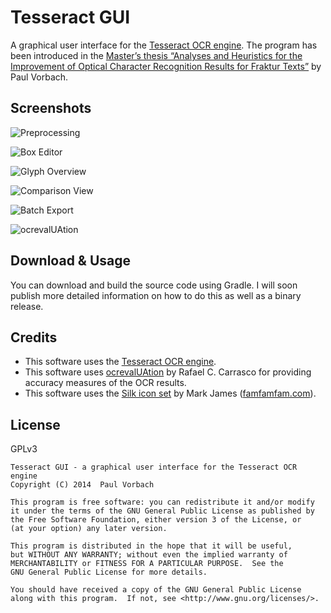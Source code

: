 # Tesseract GUI


A graphical user interface for the [Tesseract OCR engine][tesseract]. The
program has been introduced in the [Master’s thesis “Analyses and Heuristics for
the Improvement of Optical Character Recognition Results for Fraktur
Texts”][thesis] by Paul Vorbach.

[tesseract]: https://code.google.com/p/tesseract-ocr/
[thesis]: http://nbn-resolving.de/urn/resolver.pl?urn:nbn:de:bvb:20-opus-106527


## Screenshots

![Preprocessing](https://raw.githubusercontent.com/tesseract4java/tesseract-gui/master/screenshots/gui-preprocessing.png)

![Box Editor](https://raw.githubusercontent.com/tesseract4java/tesseract-gui/master/screenshots/gui-comparison.png)

![Glyph Overview](https://raw.githubusercontent.com/tesseract4java/tesseract-gui/master/screenshots/gui-glyph-overview.png)

![Comparison View](https://raw.githubusercontent.com/tesseract4java/tesseract-gui/master/screenshots/gui-comparison.png)

![Batch Export](https://raw.githubusercontent.com/tesseract4java/tesseract-gui/master/screenshots/gui-batch-export.png)

![ocrevalUAtion](https://raw.githubusercontent.com/tesseract4java/tesseract-gui/master/screenshots/gui-evaluation.png)


## Download & Usage

You can download and build the source code using Gradle. I will soon publish
more detailed information on how to do this as well as a binary release.


## Credits

  - This software uses the [Tesseract OCR engine][tesseract].
  - This software uses [ocrevalUAtion] by Rafael C. Carrasco for providing
    accuracy measures of the OCR results.
  - This software uses the [Silk icon set][silk] by Mark James
    ([famfamfam.com]).

[ocrevalUAtion]: https://github.com/impactcentre/ocrevalUAtion
[silk]: http://www.famfamfam.com/lab/icons/silk/
[famfamfam.com]: http://www.famfamfam.com/
[CC-BY-3.0]: http://creativecommons.org/licenses/by/3.0/


## License

GPLv3

~~~
Tesseract GUI - a graphical user interface for the Tesseract OCR engine
Copyright (C) 2014  Paul Vorbach

This program is free software: you can redistribute it and/or modify
it under the terms of the GNU General Public License as published by
the Free Software Foundation, either version 3 of the License, or
(at your option) any later version.

This program is distributed in the hope that it will be useful,
but WITHOUT ANY WARRANTY; without even the implied warranty of
MERCHANTABILITY or FITNESS FOR A PARTICULAR PURPOSE.  See the
GNU General Public License for more details.

You should have received a copy of the GNU General Public License
along with this program.  If not, see <http://www.gnu.org/licenses/>.
~~~
